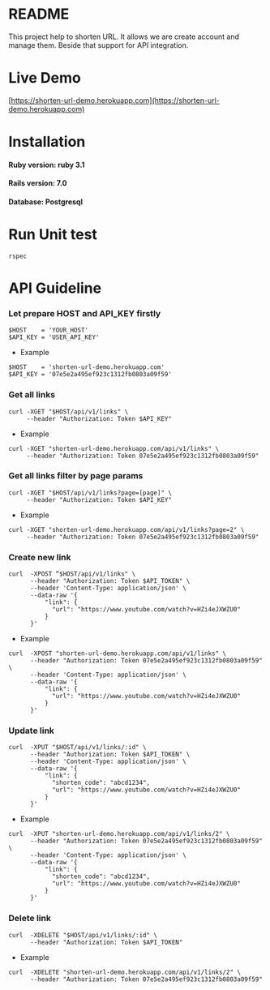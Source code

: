 # README
This project help to shorten URL. It allows we are create account and manage them. Beside that support for API integration.

# Live Demo

[https://shorten-url-demo.herokuapp.com](https://shorten-url-demo.herokuapp.com)


# Installation
#### Ruby version: ruby 3.1

#### Rails version: 7.0

#### Database: Postgresql

# Run Unit test
```
rspec
```

# API Guideline

### Let prepare HOST and API_KEY firstly
```
$HOST    = 'YOUR_HOST'
$API_KEY = 'USER_API_KEY'
```

* Example
```
$HOST    = 'shorten-url-demo.herokuapp.com'
$API_KEY = '07e5e2a495ef923c1312fb0803a09f59'
```

### Get all links
``` 
curl -XGET "$HOST/api/v1/links" \
     --header "Authorization: Token $API_KEY"
```
* Example
```
curl -XGET "shorten-url-demo.herokuapp.com/api/v1/links" \
     --header "Authorization: Token 07e5e2a495ef923c1312fb0803a09f59"
```


### Get all links filter by page params
``` 
curl -XGET "$HOST/api/v1/links?page=[page]" \
     --header "Authorization: Token $API_KEY"
```

* Example
```
curl -XGET "shorten-url-demo.herokuapp.com/api/v1/links?page=2" \
     --header "Authorization: Token 07e5e2a495ef923c1312fb0803a09f59"
```

### Create new link
``` 
curl  -XPOST “$HOST/api/v1/links" \
      --header "Authorization: Token $API_TOKEN" \
      --header 'Content-Type: application/json' \
      --data-raw '{
          "link": {
            "url": "https://www.youtube.com/watch?v=HZi4eJXWZU0"
          }
      }' 
```

* Example
```
curl  -XPOST "shorten-url-demo.herokuapp.com/api/v1/links" \
      --header "Authorization: Token 07e5e2a495ef923c1312fb0803a09f59" \
      --header 'Content-Type: application/json' \
      --data-raw '{
          "link": {
            "url": "https://www.youtube.com/watch?v=HZi4eJXWZU0"
          }
      }'
```
### Update link
``` 
curl  -XPUT "$HOST/api/v1/links/:id" \
      --header "Authorization: Token $API_TOKEN" \
      --header 'Content-Type: application/json' \
      --data-raw '{
          "link": {
            "shorten_code": "abcd1234",
            "url": "https://www.youtube.com/watch?v=HZi4eJXWZU0"
          }
      }'
```

* Example
```
curl  -XPUT "shorten-url-demo.herokuapp.com/api/v1/links/2" \
      --header "Authorization: Token 07e5e2a495ef923c1312fb0803a09f59" \
      --header 'Content-Type: application/json' \
      --data-raw '{
          "link": {
            "shorten_code": "abcd1234",
            "url": "https://www.youtube.com/watch?v=HZi4eJXWZU0"
          }
      }'
```
### Delete link
``` 
curl  -XDELETE "$HOST/api/v1/links/:id" \
      --header "Authorization: Token $API_TOKEN"
```

* Example
```
curl  -XDELETE "shorten-url-demo.herokuapp.com/api/v1/links/2" \
      --header "Authorization: Token 07e5e2a495ef923c1312fb0803a09f59"
```
